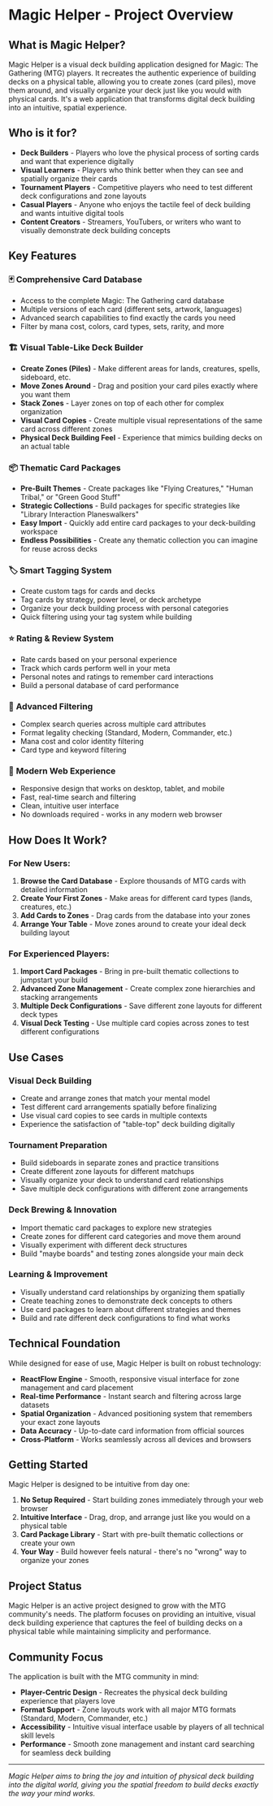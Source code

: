 # Magic Helper - Project Overview

## What is Magic Helper?

Magic Helper is a visual deck building application designed for Magic: The Gathering (MTG) players. It recreates the authentic experience of building decks on a physical table, allowing you to create zones (card piles), move them around, and visually organize your deck just like you would with physical cards. It's a web application that transforms digital deck building into an intuitive, spatial experience.

## Who is it for?

-   **Deck Builders** - Players who love the physical process of sorting cards and want that experience digitally
-   **Visual Learners** - Players who think better when they can see and spatially organize their cards
-   **Tournament Players** - Competitive players who need to test different deck configurations and zone layouts
-   **Casual Players** - Anyone who enjoys the tactile feel of deck building and wants intuitive digital tools
-   **Content Creators** - Streamers, YouTubers, or writers who want to visually demonstrate deck building concepts

## Key Features

### 🃏 **Comprehensive Card Database**

-   Access to the complete Magic: The Gathering card database
-   Multiple versions of each card (different sets, artwork, languages)
-   Advanced search capabilities to find exactly the cards you need
-   Filter by mana cost, colors, card types, sets, rarity, and more

### 🏗️ **Visual Table-Like Deck Builder**

-   **Create Zones (Piles)** - Make different areas for lands, creatures, spells, sideboard, etc.
-   **Move Zones Around** - Drag and position your card piles exactly where you want them
-   **Stack Zones** - Layer zones on top of each other for complex organization
-   **Visual Card Copies** - Create multiple visual representations of the same card across different zones
-   **Physical Deck Building Feel** - Experience that mimics building decks on an actual table

### 📦 **Thematic Card Packages**

-   **Pre-Built Themes** - Create packages like "Flying Creatures," "Human Tribal," or "Green Good Stuff"
-   **Strategic Collections** - Build packages for specific strategies like "Library Interaction Planeswalkers"
-   **Easy Import** - Quickly add entire card packages to your deck-building workspace
-   **Endless Possibilities** - Create any thematic collection you can imagine for reuse across decks

### 🏷️ **Smart Tagging System**

-   Create custom tags for cards and decks
-   Tag cards by strategy, power level, or deck archetype
-   Organize your deck building process with personal categories
-   Quick filtering using your tag system while building

### ⭐ **Rating & Review System**

-   Rate cards based on your personal experience
-   Track which cards perform well in your meta
-   Personal notes and ratings to remember card interactions
-   Build a personal database of card performance

### 🎯 **Advanced Filtering**

-   Complex search queries across multiple card attributes
-   Format legality checking (Standard, Modern, Commander, etc.)
-   Mana cost and color identity filtering
-   Card type and keyword filtering

### 📱 **Modern Web Experience**

-   Responsive design that works on desktop, tablet, and mobile
-   Fast, real-time search and filtering
-   Clean, intuitive user interface
-   No downloads required - works in any modern web browser

## How Does It Work?

### For New Users:

1. **Browse the Card Database** - Explore thousands of MTG cards with detailed information
2. **Create Your First Zones** - Make areas for different card types (lands, creatures, etc.)
3. **Add Cards to Zones** - Drag cards from the database into your zones
4. **Arrange Your Table** - Move zones around to create your ideal deck building layout

### For Experienced Players:

1. **Import Card Packages** - Bring in pre-built thematic collections to jumpstart your build
2. **Advanced Zone Management** - Create complex zone hierarchies and stacking arrangements
3. **Multiple Deck Configurations** - Save different zone layouts for different deck types
4. **Visual Deck Testing** - Use multiple card copies across zones to test different configurations

## Use Cases

### **Visual Deck Building**

-   Create and arrange zones that match your mental model
-   Test different card arrangements spatially before finalizing
-   Use visual card copies to see cards in multiple contexts
-   Experience the satisfaction of "table-top" deck building digitally

### **Tournament Preparation**

-   Build sideboards in separate zones and practice transitions
-   Create different zone layouts for different matchups
-   Visually organize your deck to understand card relationships
-   Save multiple deck configurations with different zone arrangements

### **Deck Brewing & Innovation**

-   Import thematic card packages to explore new strategies
-   Create zones for different card categories and move them around
-   Visually experiment with different deck structures
-   Build "maybe boards" and testing zones alongside your main deck

### **Learning & Improvement**

-   Visually understand card relationships by organizing them spatially
-   Create teaching zones to demonstrate deck concepts to others
-   Use card packages to learn about different strategies and themes
-   Build and rate different deck configurations to find what works

## Technical Foundation

While designed for ease of use, Magic Helper is built on robust technology:

-   **ReactFlow Engine** - Smooth, responsive visual interface for zone management and card placement
-   **Real-time Performance** - Instant search and filtering across large datasets
-   **Spatial Organization** - Advanced positioning system that remembers your exact zone layouts
-   **Data Accuracy** - Up-to-date card information from official sources
-   **Cross-Platform** - Works seamlessly across all devices and browsers

## Getting Started

Magic Helper is designed to be intuitive from day one:

1. **No Setup Required** - Start building zones immediately through your web browser
2. **Intuitive Interface** - Drag, drop, and arrange just like you would on a physical table
3. **Card Package Library** - Start with pre-built thematic collections or create your own
4. **Your Way** - Build however feels natural - there's no "wrong" way to organize your zones

## Project Status

Magic Helper is an active project designed to grow with the MTG community's needs. The platform focuses on providing an intuitive, visual deck building experience that captures the feel of building decks on a physical table while maintaining simplicity and performance.

## Community Focus

The application is built with the MTG community in mind:

-   **Player-Centric Design** - Recreates the physical deck building experience that players love
-   **Format Support** - Zone layouts work with all major MTG formats (Standard, Modern, Commander, etc.)
-   **Accessibility** - Intuitive visual interface usable by players of all technical skill levels
-   **Performance** - Smooth zone management and instant card searching for seamless deck building

---

_Magic Helper aims to bring the joy and intuition of physical deck building into the digital world, giving you the spatial freedom to build decks exactly the way your mind works._

